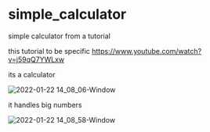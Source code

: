 # simple_calculator
simple calculator from a tutorial

this tutorial to be specific
https://www.youtube.com/watch?v=j59qQ7YWLxw

its a calculator

![2022-01-22 14_08_06-Window](https://user-images.githubusercontent.com/23343485/150652157-1d1f8172-6bd3-4665-83aa-57a2ebda3acf.png)


it handles big numbers

![2022-01-22 14_08_58-Window](https://user-images.githubusercontent.com/23343485/150652166-8c5cf30f-e02e-4ed1-aa62-b3135d57e034.png)
